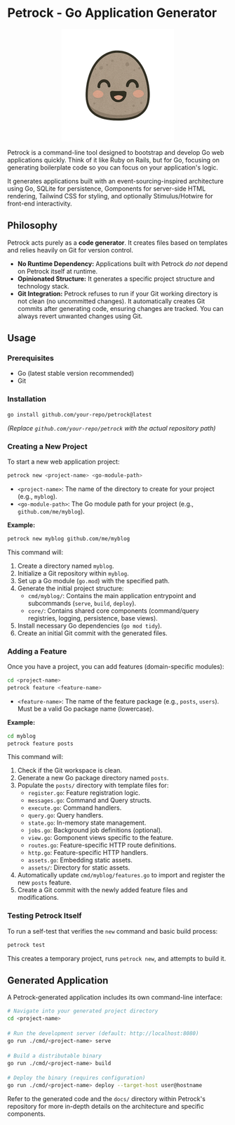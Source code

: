 # Petrock - Go Application Generator

<p align="center">
  <img src="static/petrock-transparent.png" alt="Petrock Mascot" width="256" height="256">
</p>

Petrock is a command-line tool designed to bootstrap and develop Go web applications quickly. Think of it like Ruby on Rails, but for Go, focusing on generating boilerplate code so you can focus on your application's logic.

It generates applications built with an event-sourcing-inspired architecture using Go, SQLite for persistence, Gomponents for server-side HTML rendering, Tailwind CSS for styling, and optionally Stimulus/Hotwire for front-end interactivity.

## Philosophy

Petrock acts purely as a **code generator**. It creates files based on templates and relies heavily on Git for version control.

- **No Runtime Dependency:** Applications built with Petrock *do not* depend on Petrock itself at runtime.
- **Opinionated Structure:** It generates a specific project structure and technology stack.
- **Git Integration:** Petrock refuses to run if your Git working directory is not clean (no uncommitted changes). It automatically creates Git commits after generating code, ensuring changes are tracked. You can always revert unwanted changes using Git.

## Usage

### Prerequisites

- Go (latest stable version recommended)
- Git

### Installation

```bash
go install github.com/your-repo/petrock@latest
```
*(Replace `github.com/your-repo/petrock` with the actual repository path)*

### Creating a New Project

To start a new web application project:

```bash
petrock new <project-name> <go-module-path>
```

- `<project-name>`: The name of the directory to create for your project (e.g., `myblog`).
- `<go-module-path>`: The Go module path for your project (e.g., `github.com/me/myblog`).

**Example:**

```bash
petrock new myblog github.com/me/myblog
```

This command will:
1. Create a directory named `myblog`.
2. Initialize a Git repository within `myblog`.
3. Set up a Go module (`go.mod`) with the specified path.
4. Generate the initial project structure:
    - `cmd/myblog/`: Contains the main application entrypoint and subcommands (`serve`, `build`, `deploy`).
    - `core/`: Contains shared core components (command/query registries, logging, persistence, base views).
5. Install necessary Go dependencies (`go mod tidy`).
6. Create an initial Git commit with the generated files.

### Adding a Feature

Once you have a project, you can add features (domain-specific modules):

```bash
cd <project-name>
petrock feature <feature-name>
```

- `<feature-name>`: The name of the feature package (e.g., `posts`, `users`). Must be a valid Go package name (lowercase).

**Example:**

```bash
cd myblog
petrock feature posts
```

This command will:
1. Check if the Git workspace is clean.
2. Generate a new Go package directory named `posts`.
3. Populate the `posts/` directory with template files for:
    - `register.go`: Feature registration logic.
    - `messages.go`: Command and Query structs.
    - `execute.go`: Command handlers.
    - `query.go`: Query handlers.
    - `state.go`: In-memory state management.
    - `jobs.go`: Background job definitions (optional).
    - `view.go`: Gomponent views specific to the feature.
    - `routes.go`: Feature-specific HTTP route definitions.
    - `http.go`: Feature-specific HTTP handlers.
    - `assets.go`: Embedding static assets.
    - `assets/`: Directory for static assets.
4. Automatically update `cmd/myblog/features.go` to import and register the new `posts` feature.
5. Create a Git commit with the newly added feature files and modifications.

### Testing Petrock Itself

To run a self-test that verifies the `new` command and basic build process:

```bash
petrock test
```

This creates a temporary project, runs `petrock new`, and attempts to build it.

## Generated Application

A Petrock-generated application includes its own command-line interface:

```bash
# Navigate into your generated project directory
cd <project-name>

# Run the development server (default: http://localhost:8080)
go run ./cmd/<project-name> serve

# Build a distributable binary
go run ./cmd/<project-name> build

# Deploy the binary (requires configuration)
go run ./cmd/<project-name> deploy --target-host user@hostname
```

Refer to the generated code and the `docs/` directory within Petrock's repository for more in-depth details on the architecture and specific components.
